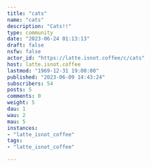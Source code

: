 ```yaml
---
title: "cats" 
name: "cats"
description: "Cats!!"
type: community
date: "2023-06-24 01:13:13"
draft: false
nsfw: false
actor_id: "https://latte.isnot.coffee/c/cats"
host: latte.isnot.coffee
lastmod: "1969-12-31 19:00:00"
published: "2023-06-09 14:43:24"
subscribers: 54
posts: 5
comments: 0
weight: 5
dau: 1
wau: 2
mau: 5
instances:
- "latte_isnot_coffee"
tags: 
- "latte_isnot_coffee"

---
```

